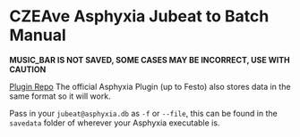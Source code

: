 # CZEAve Asphyxia Jubeat to Batch Manual

**MUSIC_BAR IS NOT SAVED, SOME CASES MAY BE INCORRECT, USE WITH CAUTION**

[Plugin Repo](https://github.com/yuanqiuye/asphyxia-jubeat-CZEAve-plugins)
The official Asphyxia Plugin (up to Festo) also stores data in the same format so it will work.

Pass in your `jubeat@asphyxia.db` as `-f` or `--file`, this can be found in the `savedata` folder of wherever your Asphyxia executable is.
